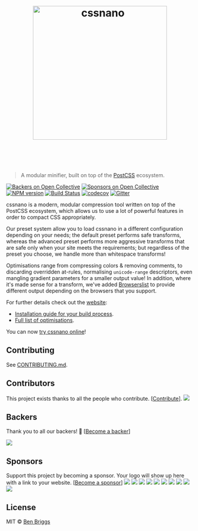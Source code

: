 <h1 align="center">
    <br>
    <img width="360" src="https://rawgit.com/cssnano/cssnano/master/media/logo.svg" alt="cssnano">
    <br>
    <br>
    <br>
</h1>

> A modular minifier, built on top of the [PostCSS](https://github.com/postcss/postcss) ecosystem.

[![Backers on Open Collective](https://opencollective.com/cssnano/backers/badge.svg)](#backers) [![Sponsors on Open Collective](https://opencollective.com/cssnano/sponsors/badge.svg)](#sponsors) [![NPM version](https://img.shields.io/npm/v/cssnano.svg)](https://www.npmjs.org/package/cssnano)
[![Build Status](https://dev.azure.com/cssnano/cssnano/_apis/build/status/cssnano.cssnano?branchName=master)](https://dev.azure.com/cssnano/cssnano/_build/latest?definitionId=3&branchName=master)
[![codecov](https://codecov.io/gh/cssnano/cssnano/branch/master/graph/badge.svg)](https://codecov.io/gh/cssnano/cssnano)
[![Gitter](https://img.shields.io/badge/Gitter-Join_the_PostCSS_chat-brightgreen.svg)](https://gitter.im/postcss/postcss)

cssnano is a modern, modular compression tool written on top of the PostCSS
ecosystem, which allows us to use a lot of powerful features in order to compact
CSS appropriately.

Our preset system allow you to load cssnano in a different configuration
depending on your needs; the default preset performs safe transforms, whereas
the advanced preset performs more aggressive transforms that are safe only when
your site meets the requirements; but regardless of the preset you choose, we
handle more than whitespace transforms!

Optimisations range from compressing colors & removing comments, to discarding
overridden at-rules, normalising `unicode-range` descriptors, even mangling
gradient parameters for a smaller output value! In addition, where it's made
sense for a transform, we've added [Browserslist](https://github.com/ai/browserslist)
to provide different output depending on the browsers that you support.

For further details check out the [website](http://cssnano.co/):

- [Installation guide for your build process](http://cssnano.co/guides/getting-started).
- [Full list of optimisations](http://cssnano.co/optimisations/).

You can now [try cssnano online](https://cssnano.co/playground/)!

## Contributing

See [CONTRIBUTING.md](CONTRIBUTING.md).

## Contributors

This project exists thanks to all the people who contribute. [[Contribute](CONTRIBUTING.md)].
<a href="https://github.com/cssnano/cssnano/graphs/contributors"><img src="https://opencollective.com/cssnano/contributors.svg?width=890&button=false" /></a>


## Backers

Thank you to all our backers! 🙏 [[Become a backer](https://opencollective.com/cssnano#backer)]

<a href="https://opencollective.com/cssnano#backers" target="_blank"><img src="https://opencollective.com/cssnano/backers.svg?width=890"></a>
## Sponsors
Support this project by becoming a sponsor. Your logo will show up here with a link to your website. [[Become a sponsor](https://opencollective.com/cssnano#sponsor)]
<a href="https://opencollective.com/cssnano/sponsor/0/website" target="_blank"><img src="https://opencollective.com/cssnano/sponsor/0/avatar.svg"></a>
<a href="https://opencollective.com/cssnano/sponsor/1/website" target="_blank"><img src="https://opencollective.com/cssnano/sponsor/1/avatar.svg"></a>
<a href="https://opencollective.com/cssnano/sponsor/2/website" target="_blank"><img src="https://opencollective.com/cssnano/sponsor/2/avatar.svg"></a>
<a href="https://opencollective.com/cssnano/sponsor/3/website" target="_blank"><img src="https://opencollective.com/cssnano/sponsor/3/avatar.svg"></a>
<a href="https://opencollective.com/cssnano/sponsor/4/website" target="_blank"><img src="https://opencollective.com/cssnano/sponsor/4/avatar.svg"></a>
<a href="https://opencollective.com/cssnano/sponsor/5/website" target="_blank"><img src="https://opencollective.com/cssnano/sponsor/5/avatar.svg"></a>
<a href="https://opencollective.com/cssnano/sponsor/6/website" target="_blank"><img src="https://opencollective.com/cssnano/sponsor/6/avatar.svg"></a>
<a href="https://opencollective.com/cssnano/sponsor/7/website" target="_blank"><img src="https://opencollective.com/cssnano/sponsor/7/avatar.svg"></a>
<a href="https://opencollective.com/cssnano/sponsor/8/website" target="_blank"><img src="https://opencollective.com/cssnano/sponsor/8/avatar.svg"></a>
<a href="https://opencollective.com/cssnano/sponsor/9/website" target="_blank"><img src="https://opencollective.com/cssnano/sponsor/9/avatar.svg"></a>



## License

MIT © [Ben Briggs](http://beneb.info)
